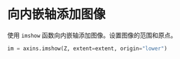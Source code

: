 # 向内嵌轴添加图像

使用 `imshow` 函数向内嵌轴添加图像。设置图像的范围和原点。

```python
im = axins.imshow(Z, extent=extent, origin="lower")
```
